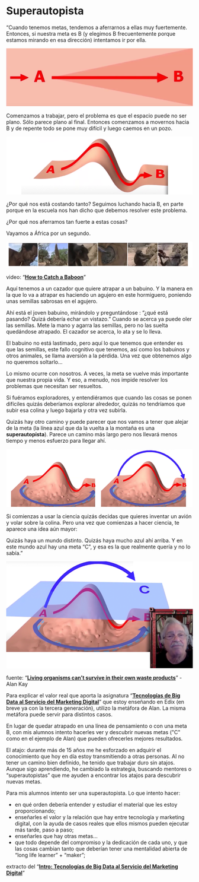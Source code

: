 # **Superautopista**

“Cuando tenemos metas, tendemos a aferrarnos a ellas muy fuertemente. Entonces, si nuestra meta es B (y elegimos B frecuentemente porque estamos mirando en esa dirección) intentamos ir por ella. 

![image01](/superautopista/images/image01.jpg?raw=true)

Comenzamos a trabajar, pero el problema es que el espacio puede no ser plano. Sólo parece plano al final. Entonces comenzamos a movernos hacia B y de repente todo se pone muy difícil y luego caemos en un pozo.

![image02](/superautopista/images/image02.jpg?raw=true)

¿Por qué nos está costando tanto? Seguimos luchando hacia B, en parte porque en la escuela nos han dicho que debemos resolver este problema. 

¿Por qué nos aferramos tan fuerte a estas cosas?  

Vayamos a África por un segundo. 

![image03](/superautopista/images/image03.jpg?raw=true)

video: “**[How to Catch a Baboon](https://www.youtube.com/watch?v=ctol7JwpcuQ&t=3s)**”

Aquí tenemos a un cazador que quiere atrapar a un babuino.  Y la manera en la que lo va a atrapar es haciendo un agujero en este hormiguero, poniendo unas semillas sabrosas en el agujero. 

Ahí está el joven babuino, mirándolo y preguntándose : “¿qué está pasando? Quizá debería echar un vistazo.”  Cuando se acerca ya puede oler las semillas. Mete la mano y agarra las semillas, pero no las suelta quedándose atrapado. El cazador se acerca, lo ata y se lo lleva. 

El babuino no está lastimado, pero aquí lo que tenemos que entender es que las semillas, este fallo cognitivo que tenemos, así como los babuinos y otros animales, se llama aversión a la pérdida. Una vez que obtenemos algo no queremos soltarlo... 

Lo mismo ocurre con nosotros. A veces, la meta se vuelve más importante que nuestra propia vida. Y eso, a menudo, nos impide resolver los problemas que necesitan ser resueltos.

Si fuéramos exploradores, y entendiéramos que cuando las cosas se ponen difíciles quizás deberíamos explorar alrededor, quizás no tendríamos que subir esa colina y luego bajarla y otra vez subirla. 

Quizás hay otro camino y puede parecer que nos vamos a tener que alejar de la meta (la línea azul que da la vuelta a la montaña es una **superautopista**). Parece un camino más largo pero nos llevará menos tiempo y menos esfuerzo para llegar ahí.

![image04](/superautopista/images/image04.jpg?raw=true)

Si comienzas a usar la ciencia quizás decidas que quieres inventar un avión y volar sobre la colina. Pero una vez que comienzas a hacer ciencia, te aparece una idea aún mayor:

Quizás haya un mundo distinto. Quizás haya mucho azul ahí arriba.  Y en este mundo azul hay una meta “C”, y esa es la que realmente quería y no lo sabía.”

![image05](/superautopista/images/image05.jpg?raw=true)


fuente: “**[Living organisms can’t survive in their own waste products](https://www.youtube.com/watch?v=kgmAwnNxdgw)**” - Alan Kay



Para explicar el valor real que aporta la asignatura “**[Tecnologías de Big Data al Servicio del Marketing Digital](https://www.edix.com/es/carreras/carreras-growth-marketing/)**” que estoy enseñando en Edix (en breve ya con la tercera generación), utilizo la metáfora de Alan. La misma metáfora puede servir para distintos casos. 

En lugar de quedar atrapado en una línea de pensamiento o con una meta B, con mis alumnos intento hacerles ver y descubrir nuevas metas ("C" como en el ejemplo de Alan) que pueden ofrecerles mejores resultados. 

El atajo: durante más de 15 años me he esforzado en adquirir el conocimiento que hoy en día estoy transmitiendo a otras personas. Al no tener un camino bien definido, he tenido que trabajar duro sin atajos. Aunque sigo aprendiendo, he cambiado la estrategia, buscando mentores o “superautopistas” que me ayuden a encontrar los atajos para descubrir nuevas metas.

Para mis alumnos intento ser una superautopista. Lo que intento hacer:
* en qué orden debería entender y estudiar el material que les estoy proporcionando;
* enseñarles el valor y la relación que hay entre tecnología y marketing digital, con la ayuda de casos reales que ellos mismos pueden ejecutar más tarde, paso a paso;
* enseñarles que hay otras metas...
* que todo depende del compromiso y la dedicación de cada uno, y que las cosas cambian tanto que deberían tener una mentalidad abierta de “long life learner” + “maker”;  


extracto del “**[Intro: Tecnologías de Big Data al Servicio del Marketing Digital](https://www.edix.com/es/carreras/carreras-growth-marketing/)**”
